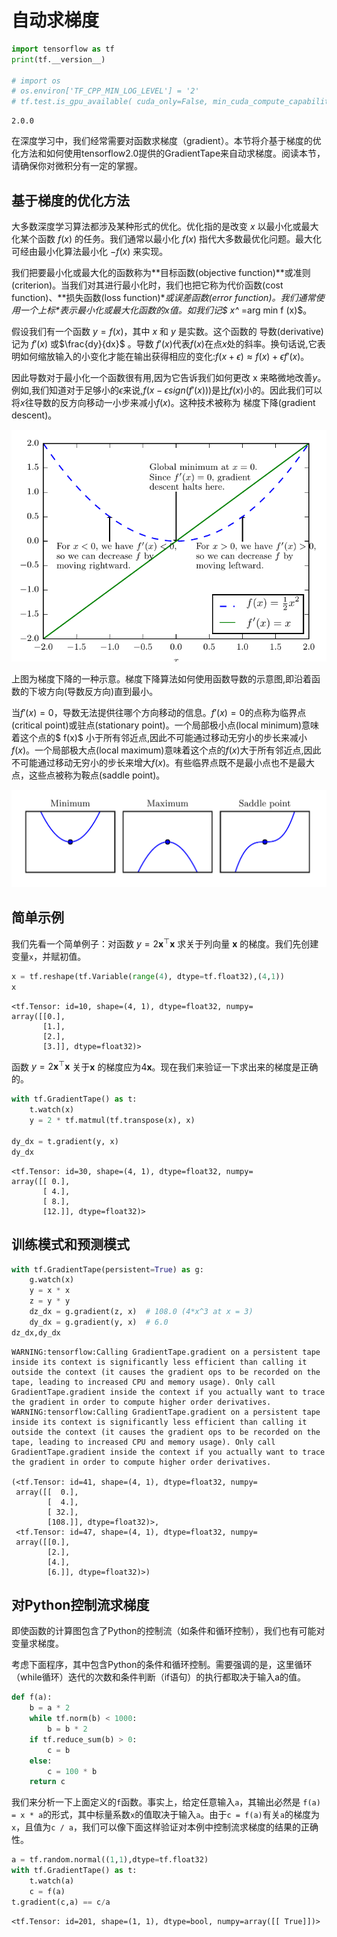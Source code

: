 # 自动求梯度

```python
import tensorflow as tf
print(tf.__version__)

# import os
# os.environ['TF_CPP_MIN_LOG_LEVEL'] = '2'
# tf.test.is_gpu_available( cuda_only=False, min_cuda_compute_capability=None )
```

    2.0.0

在深度学习中，我们经常需要对函数求梯度（gradient）。本节将介基于梯度的优化方法和如何使用tensorflow2.0提供的GradientTape来自动求梯度。阅读本节，请确保你对微积分有一定的掌握。

## 基于梯度的优化方法

大多数深度学习算法都涉及某种形式的优化。优化指的是改变 $x$ 以最小化或最大化某个函数 $f (x)$ 的任务。我们通常以最小化 $f (x)$ 指代大多数最优化问题。最大化可经由最小化算法最小化 $−f (x)$​ 来实现。

我们把要最小化或最大化的函数称为**目标函数(objective function)**或准则(criterion)。当我们对其进行最小化时，我们也把它称为代价函数(cost function)、**损失函数(loss function)**或误差函数(error function)。我们通常使用一个上标$*$表示最小化或最大化函数的$x$值。如我们记$ x^* =arg min f (x)$​​​。

假设我们有一个函数 $y = f (x)$，其中 $x$ 和 $y$ 是实数。这个函数的 导数(derivative)记为 $f'(x)$ 或$\frac{dy}{dx}$ 。导数 $f'(x)$代表$f (x)$在点$x$处的斜率。换句话说,它表明如何缩放输入的小变化才能在输出获得相应的变化:$f (x + \epsilon) \approx f (x) + \epsilon f'(x)$。

因此导数对于最小化一个函数很有用,因为它告诉我们如何更改 x 来略微地改善$y$​。例如,我们知道对于足够小的$\epsilon$​来说,$f (x − \epsilon sign(f'(x)))$​ 是比$f (x)$​小的。因此我们可以将$x$​往导数的反方向移动一小步来减小$f (x)$​。这种技术被称为 梯度下降(gradient descent)。

![image-20210726111427974](./src/automatic-gradient/image-20210726111427974.png)

上图为梯度下降的一种示意。梯度下降算法如何使用函数导数的示意图,即沿着函数的下坡方向(导数反方向)直到最小。

当$f'(x) = 0$，导数无法提供往哪个方向移动的信息。$f'(x)=0$的点称为临界点(critical point)或驻点(stationary point)。一个局部极小点(local minimum)意味着这个点的$ f(x)$ 小于所有邻近点,因此不可能通过移动无穷小的步长来减小$f(x)$。一个局部极大点(local maximum)意味着这个点的$f(x)$大于所有邻近点,因此不可能通过移动无穷小的步长来增大$f(x)$​。有些临界点既不是最小点也不是最大点，这些点被称为鞍点(saddle point)。

![image-20210726111735501](./src/automatic-gradient/image-20210726111735501.png)



## 简单示例

我们先看一个简单例子：对函数 $y = 2\boldsymbol{x}^{\top}\boldsymbol{x}$ 求关于列向量 $\boldsymbol{x}$ 的梯度。我们先创建变量`x`，并赋初值。


```python
x = tf.reshape(tf.Variable(range(4), dtype=tf.float32),(4,1))
x
```

    <tf.Tensor: id=10, shape=(4, 1), dtype=float32, numpy=
    array([[0.],
           [1.],
           [2.],
           [3.]], dtype=float32)>

函数 $y = 2\boldsymbol{x}^{\top}\boldsymbol{x}$ 关于$\boldsymbol{x}$ 的梯度应为$4\boldsymbol{x}$。现在我们来验证一下求出来的梯度是正确的。

```python
with tf.GradientTape() as t:
    t.watch(x)
    y = 2 * tf.matmul(tf.transpose(x), x)
    
dy_dx = t.gradient(y, x)
dy_dx
```

    <tf.Tensor: id=30, shape=(4, 1), dtype=float32, numpy=
    array([[ 0.],
           [ 4.],
           [ 8.],
           [12.]], dtype=float32)>

## 训练模式和预测模式

```python
with tf.GradientTape(persistent=True) as g:
    g.watch(x)
    y = x * x
    z = y * y
    dz_dx = g.gradient(z, x)  # 108.0 (4*x^3 at x = 3)
    dy_dx = g.gradient(y, x)  # 6.0
dz_dx,dy_dx
```

    WARNING:tensorflow:Calling GradientTape.gradient on a persistent tape inside its context is significantly less efficient than calling it outside the context (it causes the gradient ops to be recorded on the tape, leading to increased CPU and memory usage). Only call GradientTape.gradient inside the context if you actually want to trace the gradient in order to compute higher order derivatives.
    WARNING:tensorflow:Calling GradientTape.gradient on a persistent tape inside its context is significantly less efficient than calling it outside the context (it causes the gradient ops to be recorded on the tape, leading to increased CPU and memory usage). Only call GradientTape.gradient inside the context if you actually want to trace the gradient in order to compute higher order derivatives.
    
    (<tf.Tensor: id=41, shape=(4, 1), dtype=float32, numpy=
     array([[  0.],
            [  4.],
            [ 32.],
            [108.]], dtype=float32)>,
     <tf.Tensor: id=47, shape=(4, 1), dtype=float32, numpy=
     array([[0.],
            [2.],
            [4.],
            [6.]], dtype=float32)>)

## 对Python控制流求梯度

即使函数的计算图包含了Python的控制流（如条件和循环控制），我们也有可能对变量求梯度。

考虑下面程序，其中包含Python的条件和循环控制。需要强调的是，这里循环（while循环）迭代的次数和条件判断（if语句）的执行都取决于输入a的值。

```python
def f(a):
    b = a * 2
    while tf.norm(b) < 1000:
        b = b * 2
    if tf.reduce_sum(b) > 0:
        c = b
    else:
        c = 100 * b
    return c
```

我们来分析一下上面定义的`f`函数。事实上，给定任意输入`a`，其输出必然是 `f(a) = x * a`的形式，其中标量系数`x`的值取决于输入`a`。由于`c = f(a)`有关`a`的梯度为`x`，且值为`c / a`，我们可以像下面这样验证对本例中控制流求梯度的结果的正确性。

```python
a = tf.random.normal((1,1),dtype=tf.float32)
with tf.GradientTape() as t:
    t.watch(a)
    c = f(a)
t.gradient(c,a) == c/a
```

    <tf.Tensor: id=201, shape=(1, 1), dtype=bool, numpy=array([[ True]])>